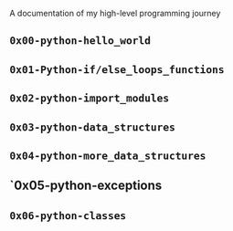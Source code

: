 A documentation of my high-level programming journey

## `0x00-python-hello_world`
## `0x01-Python-if/else_loops_functions`
## `0x02-python-import_modules`
## `0x03-python-data_structures`
## `0x04-python-more_data_structures`
## `0x05-python-exceptions
## `0x06-python-classes`

